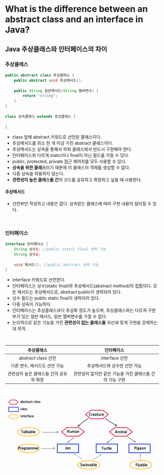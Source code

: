 # What is the difference between an abstract class and an interface in Java?
## Java 추상클래스와 인터페이스의 차이

### 추상클래스

```java
public abstract class 추상클래스 {
    public abstract void 추상메서드();

    public String 일반메서드(String 멤버변수) {
        return "string";
    }
}

class 상속클래스 extends 추상클래스 {
    
} 
```
- class 앞에 abstract 키워드로 선언된 클래스이다.
- 추상메서드를 최소 한 개 이상 가진 abstract 클래스이다.
- 추상메서드는 상속을 통해서 하위 클래스에서 반드시 구현해야 한다.
- 인터페이스와 다르게 static이나 final이 아닌 필드를 가질 수 있다.
- public, protected, private 접근 제어자를 모두 사용할 수 있다.
-  **상속을 위한 클래스**이기 때문에 이 클래스의 객체를 생성할 수 없다.
- 다중 상속을 허용하지 않는다.
- **관련성이 높은 클래스들 간**의 코드를 공유하고 확장하고 싶을 때 사용한다.

#### 추상메서드
- 선언부만 작성하고 내용은 없다. 상속받는 클래스에 따라 구현 내용이 달라질 수 있다.

<br>

### 인터페이스
```java
interface 인터페이스 {
    String 상수1; //public static final 생략 가능
    String 상수2;
    
    void 메서드(); //public abstract 생략 가능
}
```

- interface 키워드로 선언한다.
- 인터페이스는 상수(static final)와 추상메서드(abstract method)의 집합이다. 모든 메서드는 추상메서드로, abstract public이 생략되어 있다.
- 상수 필드는 public static final이 생략되어 있다.
- 다중 상속이 가능하다.
- 인터페이스는 추상클래스보다 추상화 정도가 높으며, 추상클래스와는 다르게 구현부가 있는 일반 메서드, 일반 멤버변수를 가질 수 없다.
- 논리적으로 같은 기능을 가진 **관련성이 없는 클래스들** 자신에 맞게 구현을 강제하는 데 목적.

<br>

|추상클래스|              인터페이스               |
|:----------------------:|:--------------------------------:|
|abstract class 선언|           interface 선언           |
|다른 변수, 메서드도 선언 가능|         추상메서드와 상수만 선언 가능         |
| 관련성이 높은 클래스들 간의 공유와 확장 | 관련성이 없지만 같은 기능을 가진 클래스들 간의 기능 구현 |

<br>

![](https://github.com/hryun11/my-study/blob/main/interview/Java%20Backend%20Developer%20Interview%20Questions/imgsrc/q01.jpg)
